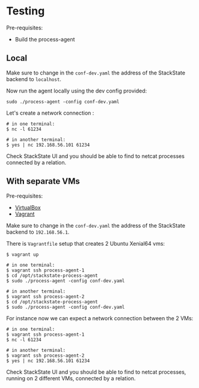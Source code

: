 # Testing

Pre-requisites:

* Build the process-agent

## Local

Make sure to change in the `conf-dev.yaml` the address of the StackState backend to `localhost`.

Now run the agent locally using the dev config provided:

```
sudo ./process-agent -config conf-dev.yaml
```

Let's create a network connection :

```
# in one terminal:
$ nc -l 61234

# in another terminal:
$ yes | nc 192.168.56.101 61234
```

Check StackState UI and you should be able to find to netcat processes connected by a relation.

## With separate VMs

Pre-requisites:

* [VirtualBox](https://www.virtualbox.org/wiki/Downloads)
* [Vagrant](https://www.vagrantup.com/downloads.html)

Make sure to change in the `conf-dev.yaml` the address of the StackState backend to `192.168.56.1`.

There is `Vagrantfile` setup that creates 2 Ubuntu Xenial64 vms:

```
$ vagrant up

# in one terminal:
$ vagrant ssh process-agent-1
$ cd /opt/stackstate-process-agent
$ sudo ./process-agent -config conf-dev.yaml

# in another terminal:
$ vagrant ssh process-agent-2
$ cd /opt/stackstate-process-agent
$ sudo ./process-agent -config conf-dev.yaml
```

For instance now we can expect a network connection between the 2 VMs:

```
# in one terminal:
$ vagrant ssh process-agent-1
$ nc -l 61234

# in another terminal:
$ vagrant ssh process-agent-2
$ yes | nc 192.168.56.101 61234
```

Check StackState UI and you should be able to find to netcat processes, running on 2 different VMs, 
connected by a relation.
